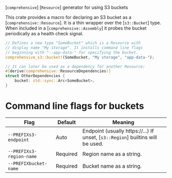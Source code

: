 <!-- cargo-rdme start -->

[`comprehensive`] [`Resource`] generator for using S3 buckets

This crate provides a macro for declaring an S3 bucket as a
[`comprehensive::Resource`]. It is a thin wrapper over the
[`s3::Bucket`] type. When included in a [`comprehensive::Assembly`]
it probes the bucket periodically as a health check signal.

```rust
// Defines a new type "SomeBucket" which is a Resource with
// display name "My storage". It installs command line flags
// beginning with "--app-data-" for specifying the bucket.
comprehensive_s3::bucket!(SomeBucket, "My storage", "app-data-");

// It can later be used as a dependency for another Resource:
#[derive(comprehensive::ResourceDependencies)]
struct OtherDependencies {
    bucket: std::sync::Arc<SomeBucket>,
}
```

# Command line flags for buckets

| Flag                     | Default  | Meaning                 |
|--------------------------|----------|-------------------------|
| `--PREFIXs3-endpoint`    | Auto     | Endpoint (usually https://...) If unset, [`s3::Region`] builtins will be used. |
| `--PREFIXs3-region-name` | Required | Region name as a string. |
| `--PREFIXbucket-name`    | Required | Bucket name as a string. |

<!-- cargo-rdme end -->
